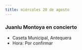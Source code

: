 ```yaml
---
title: miércoles 20 de agosto
---
```


### Juanlu Montoya en concierto 
- Caseta Municipal, Antequera
- Hora: Por confirmar

